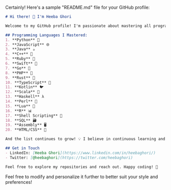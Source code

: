 Certainly! Here's a sample "README.md" file for your GitHub profile:

```markdown
# Hi there! 👋 I'm Heeba Ghori

Welcome to my GitHub profile! I'm passionate about mastering all programming languages and exploring the depths of software development. Here's a quick overview of my journey through the world of programming languages, 🚀 one step at a time:

## Programming Languages I Mastered:
1. **Python** 🐍
2. **JavaScript** 🌐
3. **Java** ☕
4. **C++** 🧬
5. **Ruby** 💎
6. **Swift** 📱
7. **Go** 🐹
8. **PHP** 🐘
9. **Rust** 🦀
10. **TypeScript** 📜
11. **Kotlin** 🐦
12. **Scala** 🚀
13. **Haskell** λ
14. **Perl** 🐪
15. **Lua** 🌙
16. **R** 📊
17. **Shell Scripting** 🐚
18. **SQL** 🗃️
19. **Assembly** 🖥️
20. **HTML/CSS** 🎨

And the list continues to grow! 💡 I believe in continuous learning and leveraging the right tools for every project. Let's connect and learn together!

## Get in Touch
- LinkedIn: [Heeba Ghori](https://www.linkedin.com/in/heebaghori/)
- Twitter: [@heebaghori](https://twitter.com/heebaghori)

Feel free to explore my repositories and reach out. Happy coding! 🌟
```

Feel free to modify and personalize it further to better suit your style and preferences!
